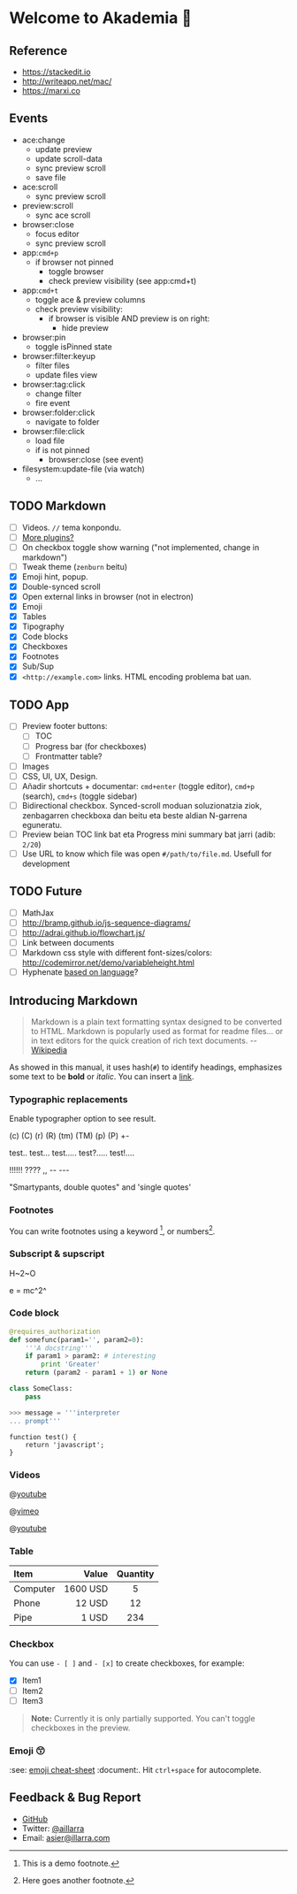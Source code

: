 # Welcome to Akademia :book:

## Reference

- https://stackedit.io
- http://writeapp.net/mac/
- https://marxi.co

## Events

- ace:change
    - update preview
    - update scroll-data
    - sync preview scroll
    - save file
- ace:scroll
    - sync preview scroll
- preview:scroll
    - sync ace scroll
- browser:close
    - focus editor
    - sync preview scroll
- app:`cmd+p`
    - if browser not pinned
        - toggle browser
        - check preview visibility (see app:cmd+t)
- app:`cmd+t`
    - toggle ace & preview columns
    - check preview visibility:
        - if browser is visible AND preview is on right:
            - hide preview
- browser:pin
    - toggle isPinned state
- browser:filter:keyup
    - filter files
    - update files view
- browser:tag:click
    - change filter
    - fire event
- browser:folder:click
    - navigate to folder
- browser:file:click
    - load file
    - if is not pinned
        - browser:close (see event)
- filesystem:update-file (via watch)
    - ...

## TODO Markdown

- [ ] Videos. `//` tema konpondu.
- [ ] [More plugins?](https://www.npmjs.com/browse/keyword/markdown-it-plugin)
- [ ] On checkbox toggle show warning ("not implemented, change in markdown")
- [ ] Tweak theme (`zenburn` beitu)
- [x] Emoji hint, popup.
- [x] Double-synced scroll
- [x] Open external links in browser (not in electron)
- [x] Emoji
- [x] Tables
- [x] Tipography
- [x] Code blocks
- [x] Checkboxes
- [x] Footnotes
- [x] Sub/Sup
- [x] `<http://example.com>` links. HTML encoding problema bat uan.

## TODO App

- [ ] Preview footer buttons:
    - [ ] TOC
    - [ ] Progress bar (for checkboxes)
    - [ ] Frontmatter table?
- [ ] Images
- [ ] CSS, UI, UX, Design.
- [ ] Añadir shortcuts + documentar: `cmd+enter` (toggle editor), `cmd+p` (search), `cmd+s` (toggle sidebar)
- [ ] Bidirectional checkbox. Synced-scroll moduan soluzionatzia ziok, zenbagarren checkboxa dan beitu eta beste aldian N-garrena eguneratu.
- [ ] Preview beian TOC link bat eta Progress mini summary bat jarri (adib: `2/20`)
- [ ] Use URL to know which file was open `#/path/to/file.md`. Usefull for development

## TODO Future

- [ ] MathJax
- [ ] <http://bramp.github.io/js-sequence-diagrams/>
- [ ] <http://adrai.github.io/flowchart.js/>
- [ ] Link between documents
- [ ] Markdown css style with different font-sizes/colors: http://codemirror.net/demo/variableheight.html
- [ ] Hyphenate [based on language](https://www.npmjs.com/package/cld-atom-shell)?

## Introducing Markdown

> Markdown is a plain text formatting syntax designed to be converted to HTML. Markdown is popularly used as format for readme files... or in text editors for the quick creation of rich text documents. -- [Wikipedia](http://en.wikipedia.org/wiki/Markdown)

As showed in this manual, it uses hash(`#`) to identify headings, emphasizes some text to be **bold** or _italic_. You can insert a [link](http://www.example.com).

### Typographic replacements

Enable typographer option to see result.

(c) (C) (r) (R) (tm) (TM) (p) (P) +-

test.. test... test..... test?..... test!....

!!!!!! ???? ,,  -- ---

"Smartypants, double quotes" and 'single quotes'

### Footnotes

You can write footnotes using a keyword [^demo], or numbers[^1].

[^demo]: This is a demo footnote.

[^1]: Here goes another footnote.

### Subscript & supscript

H~2~O

e = mc^2^

### Code block

``` python
@requires_authorization
def somefunc(param1='', param2=0):
    '''A docstring'''
    if param1 > param2: # interesting
        print 'Greater'
    return (param2 - param1 + 1) or None

class SomeClass:
    pass

>>> message = '''interpreter
... prompt'''
```

    function test() {
        return 'javascript';
    }

### Videos

@[youtube](dQw4w9WgXcQ)

@[vimeo](68841186)

@[youtube](MV_3Dpw-BRY)

### Table

| Item      |    Value | Quantity |
| :-------- | --------:| :------: |
| Computer  | 1600 USD |     5    |
| Phone     |   12 USD |    12    |
| Pipe      |    1 USD |   234    |

### Checkbox

You can use `- [ ]` and `- [x]` to create checkboxes, for example:

- [x] Item1
- [ ] Item2
- [ ] Item3

> **Note:** Currently it is only partially supported. You can't toggle checkboxes in the preview.

### Emoji :kissing_smiling_eyes:

:see: [emoji cheat-sheet](http://www.emoji-cheat-sheet.com) :document:. Hit `ctrl+space` for autocomplete.

## Feedback & Bug Report

- [GitHub](https://github.com/doup/akademia)
- Twitter: [@aillarra](https://twitter.com/aillarra)
- Email: <asier@illarra.com>

